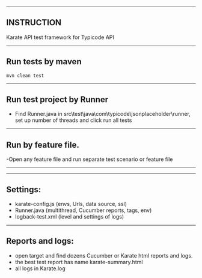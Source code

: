 ----------------------
INSTRUCTION
----------------------
Karate API test framework for Typicode API


----------------------
 Run tests by maven 
----------------------
```
mvn clean test
```
----------------------
 Run test project by Runner
----------------------

- Find Runner.java in src\test\java\com\typicode\jsonplaceholder\runner, set up number of threads and click run all tests

----------------------
Run by feature file.
----------------------

-Open any feature file and run separate test scenario or feature file

----------------------


----------------------
Settings:
----------------------
- karate-config.js  (envs, Urls, data source, ssl)
- Runner.java (multithread, Cucumber reports, tags, env)
- logback-test.xml (level and settings of logs)


----------------------
Reports and logs:
----------------------
- open target and find dozens Cucumber or Karate html reports and logs.
- the best test report has name karate-summary.html
- all logs in Karate.log


